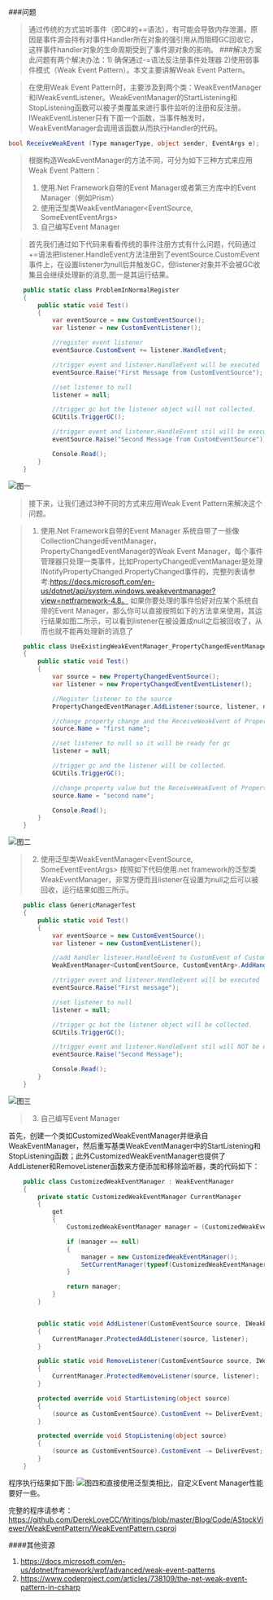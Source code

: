 ###问题
>通过传统的方式监听事件（即C#的+=语法），有可能会导致内存泄漏，原因是事件源会持有对事件Handler所在对象的强引用从而阻碍GC回收它，这样事件handler对象的生命周期受到了事件源对象的影响。
###解决方案
>此问题有两个解决办法：1) 确保通过-=语法反注册事件处理器 2)使用弱事件模式（Weak Event Pattern）。本文主要讲解Weak Event Pattern。

>在使用Weak Event Pattern时，主要涉及到两个类：WeakEventManager和IWeakEventListener。WeakEventManager的StartListening和StopListening函数可以被子类覆盖来进行事件监听的注册和反注册。IWeakEventListener只有下面一个函数，当事件触发时，WeakEventManager会调用该函数从而执行Handler的代码。
```C# 
bool ReceiveWeakEvent (Type managerType, object sender, EventArgs e);
```
>根据构造WeakEventManager的方法不同，可分为如下三种方式来应用Weak Event Pattern：
>1. 使用.Net Framework自带的Event Manager或者第三方库中的Event Manager（例如Prism）
>2. 使用泛型类WeakEventManager<EventSource, SomeEventEventArgs>
>3. 自己编写Event Manager

>首先我们通过如下代码来看看传统的事件注册方式有什么问题，代码通过+=语法把listener.HandleEvent方法注册到了eventSource.CustomEvent事件上，在设置listener为null后并触发GC，但listener对象并不会被GC收集且会继续处理新的消息,图一是其运行结果。
```C#
    public static class ProblemInNormalRegister
    {
        public static void Test()
        {
            var eventSource = new CustomEventSource();
            var listener = new CustomEventListener();

            //register event listener
            eventSource.CustomEvent += listener.HandleEvent;

            //trigger event and listener.HandleEvent will be executed
            eventSource.Raise("First Message from CustomEventSource");

            //set listener to null
            listener = null;

            //trigger gc but the listener object will not collected.
            GCUtils.TriggerGC();

            //trigger event and listener.HandleEvent stil will be executed
            eventSource.Raise("Second Message from CustomEventSource");

            Console.Read();
        }
    }
```
![图一](https://github.com/DerekLoveCC/Writings/raw/master/Blog/Article/Weak_Event_Pattern/weak_event_pattern_normal_way.png)
>接下来，让我们通过3种不同的方式来应用Weak Event Pattern来解决这个问题。

>1. 使用.Net Framework自带的Event Manager
系统自带了一些像CollectionChangedEventManager，PropertyChangedEventManager的Weak Event Manager，每个事件管理器只处理一类事件，比如PropertyChangedEventManager是处理INotifyPropertyChanged.PropertyChanged事件的，完整列表请参考:https://docs.microsoft.com/en-us/dotnet/api/system.windows.weakeventmanager?view=netframework-4.8。 如果你要处理的事件恰好对应某个系统自带的Event Manager，那么你可以直接按照如下的方法拿来使用，其运行结果如图二所示，可以看到listener在被设置成null之后被回收了，从而也就不能再处理新的消息了
```C#
    public class UseExistingWeakEventManager_PropertyChangedEventManager
    {
        public static void Test()
        {
            var source = new PropertyChangedEventSource();
            var listener = new PropertyChangedEventEventListener();

            //Register listener to the source
            PropertyChangedEventManager.AddListener(source, listener, nameof(PropertyChangedEventSource.Name));

            //change property change and the ReceiveWeakEvent of PropertyChangedEventEventListener method will be called
            source.Name = "first name";

            //set listener to null so it will be ready for gc
            listener = null;

            //trigger gc and the listener will be collected.
            GCUtils.TriggerGC();

            //change property value but the ReceiveWeakEvent of PropertyChangedEventEventListener method will NOT be called
            source.Name = "second name"; 

            Console.Read();
        }
    }
```
![图二](https://github.com/DerekLoveCC/Writings/raw/master/Blog/Article/Weak_Event_Pattern/using_existing_event_manager.png)

>2. 使用泛型类WeakEventManager<EventSource, SomeEventEventArgs>
按照如下代码使用.net framework的泛型类WeakEventManager，非常方便而且listener在设置为null之后可以被回收，运行结果如图三所示。
```C#
    public class GenericManagerTest
    {
        public static void Test()
        {
            var eventSource = new CustomEventSource();
            var listener = new CustomEventListener();

            //add handler listener.HandleEvent to CustomEvent of CustomEventSource
            WeakEventManager<CustomEventSource, CustomEventArg>.AddHandler(eventSource, "CustomEvent", listener.HandleEvent);

            //trigger event and listener.HandleEvent will be executed
            eventSource.Raise("First message");

            //set listener to null
            listener = null;

            //trigger gc but the listener object will be collected.
            GCUtils.TriggerGC();

            //trigger event and listener.HandleEvent stil will NOT be executed
            eventSource.Raise("Second Message");

            Console.Read();
        }
    }
```
![图三](https://github.com/DerekLoveCC/Writings/raw/master/Blog/Article/Weak_Event_Pattern/generic_weak_event_manager.png)

>3. 自己编写Event Manager

首先，创建一个类如CustomizedWeakEventManager并继承自WeakEventManager，然后重写基类WeakEventManager中的StartListening和StopListening函数；此外CustomizedWeakEventManager也提供了AddListener和RemoveListener函数来方便添加和移除监听器，类的代码如下：
```C#
    public class CustomizedWeakEventManager : WeakEventManager
    {
        private static CustomizedWeakEventManager CurrentManager
        {
            get
            {
                CustomizedWeakEventManager manager = (CustomizedWeakEventManager)GetCurrentManager(typeof(CustomizedWeakEventManager));

                if (manager == null)
                {
                    manager = new CustomizedWeakEventManager();
                    SetCurrentManager(typeof(CustomizedWeakEventManager), manager);
                }

                return manager;
            }
        }


        public static void AddListener(CustomEventSource source, IWeakEventListener listener)
        {
            CurrentManager.ProtectedAddListener(source, listener);
        }

        public static void RemoveListener(CustomEventSource source, IWeakEventListener listener)
        {
            CurrentManager.ProtectedRemoveListener(source, listener);
        }

        protected override void StartListening(object source)
        {
            (source as CustomEventSource).CustomEvent += DeliverEvent;
        }

        protected override void StopListening(object source)
        {
            (source as CustomEventSource).CustomEvent -= DeliverEvent;
        }
    }
```
程序执行结果如下图:
![图四](https://github.com/DerekLoveCC/Writings/raw/master/Blog/Article/Weak_Event_Pattern/customized_weakEventManager.png)和直接使用泛型类相比，自定义Event Manager性能要好一些。

完整的程序请参考：https://github.com/DerekLoveCC/Writings/blob/master/Blog/Code/AStockViewer/WeakEventPattern/WeakEventPattern.csproj

####其他资源
1. https://docs.microsoft.com/en-us/dotnet/framework/wpf/advanced/weak-event-patterns
2. https://www.codeproject.com/articles/738109/the-net-weak-event-pattern-in-csharp
